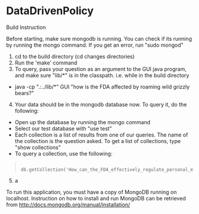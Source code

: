 DataDrivenPolicy
================

Build Instruction

Before starting, make sure mongodb is running. You can check if its running by running the mongo command. If you get an error, run "sudo mongod"

1. cd to the build directory (cd changes directories)
2. Run the 'make' command
3. To query, pass your question as an argument to the GUI java program, and make sure "lib/\*" is in the classpath. i.e. while in the build directory
 * java -cp ".:../lib/\*" GUI "how is the FDA affected by roaming wild grizzly bears?"
4. Your data should be in the mongodb database now. To query it, do the following:
  * Open up the database by running the mongo command
  * Select our test database with "use test"
  * Each collection is a list of results from one of our queries. The name of the collection is the question asked. To get a list of collections, type "show collections"
  * To query a collection, use the following:
>         db.getCollection('How_can_the_FDA_effectively_regulate_personal_medicine_compared_to_“we”_medicine')
5. a


To run this application, you must have a copy of MongoDB running on localhost. Instruction on how to install and run MongoDB can be retrieved from http://docs.mongodb.org/manual/installation/
